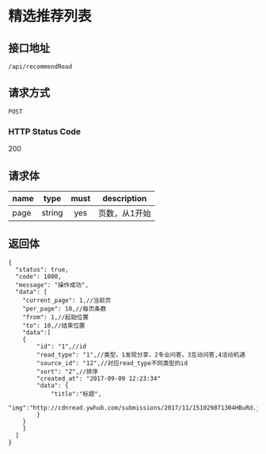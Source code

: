 # 精选推荐列表

## 接口地址

`/api/recommendRead`

## 请求方式

`POST`

### HTTP Status Code

200

## 请求体

| name     | type     | must     | description |
|----------|:--------:|:--------:|:--------:|
| page   | string   | yes     | 页数，从1开始 |



## 返回体

```json5
{
  "status": true,
  "code": 1000,
  "message": "操作成功",
  "data": [
    "current_page": 1,//当前页
    "per_page": 10,//每页条数
    "from": 1,//起始位置
    "to": 10,//结束位置
    "data":[
    {
        "id": "1",//id
        "read_type": "1",//类型，1发现分享，2专业问答，3互动问答,4活动机遇
        "source_id": "12",//对应read_type不同类型的id
        "sort": "2",//排序
        "created_at": "2017-09-09 12:23:34"
        "data": {
            "title":"标题",
            "img":"http://cdnread.ywhub.com/submissions/2017/11/151029871304HBuRd.jpeg"
        }
    }
    ]
  ]
}
``` 
